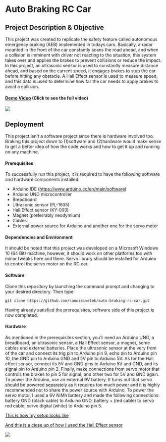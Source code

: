 # Auto Braking RC Car

## Project Description & Objective

This project was created to replicate the safety feature called autonomous emergency braking (AEB) implemented in todays cars.
Basically, a radar mounted in the front of the car constantly scans the road ahead, and when a collision is imminent with driver 
not reacting to the situation, this system takes over and applies the brakes to prevent collisions or reduce the impact. In this project, 
an ultrasonic sensor is used to constantly measure distance ahead, and based on the current speed, it engages brakes to stop the car before
hitting any obstacle. A Hall Effect sensor is used to measure speed, and this data is used to determine how far the car needs to apply brakes to avoid a collision.

#### [**Demo Video**](https://youtu.be/oikVViVeHMs) (Click to see the full video)

![](https://imgur.com/hMaiTxC.gif)

## Deployment
This project isn't a software project since there is hardware involved too. Braking this project down to (1)software and (2)hardware would make sense to get a better idea of how the code works and how to get it up and running on any machine.

#### Prerequisites
To successfully run this project, it is required to have the following software and hardware components installed:
* Arduino IDE (https://www.arduino.cc/en/main/software)
* Arduino UNO microcontroller
* Breadboard
* Ultrasonic sensor (PL-1605)
* Hall Effect sensor (KY-003)
* Magnet (preferrably neodymium)
* Cables
* External power source for Arduino and another one for the servo motor

#### Dependencies and Environment
It should be noted that this project was developed on a Microsoft Windows 10 (64 Bit) machine, however, it should work on other platforms too with minor tweaks here and there. Servo library should be installed for Arduino to control the servo motor on the RC car.

#### Software
Clone this repository by launching the command prompt and changing to your desired directory. Then type 
```
git clone https://github.com/canozcivelek/auto-braking-rc-car.git
```
Having already satisfied the prerequisites, software side of this project is now completed.

#### Hardware
As mentioned in the prerequisites section, you'll need an Arduino UNO, a breadboard, an ultrasonic sensor, a Hall Effect sensor, a magnet, some cables end external batteries. Place the ultrasonic sensor at the very front of the car and connect its trig pin to Arduino pin 9, echo pin to Arduino pin 10, the GND pin to Arduino GND and 5V pin to Arduino 5V. As for the Hall effect sensor, connect its 5V and GND pins to Arduino 5V and GND, and its signal pin to Arduino pin 2. Finally, make connections from servo motor that controls the brakes to pin 5 for signal, and other two for 5V and GND again. To power the Arduino, use an external 9V battery. It turns out that servo should be powered separately as it requires too much power and it is highly recommended not to share the power source with Arduino. To power the servo motor, I used a 6V NiMh battery and made the following connections: battery GND (black cable) to Arduino GND, battery + (red cable) to servo red cable, servo digital (white) to Arduino pin 5.

[This is how my setup looks like](Pictures/setup.jpg)

[And this is a close up of how I used the Hall Effect sensor](Pictures/wheel.jpg)

![](https://i.imgur.com/30qalCh.gif)



      





















